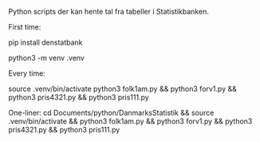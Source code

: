 Python scripts der kan hente tal fra tabeller i Statistikbanken.

First time:

pip install denstatbank

python3 -m venv .venv

Every time:

source .venv/bin/activate 
python3 folk1am.py && python3 forv1.py && python3 pris4321.py && python3 pris111.py

One-liner:
cd Documents/python/DanmarksStatistik && source .venv/bin/activate && python3 folk1am.py && python3 forv1.py && python3 pris4321.py && python3 pris111.py

